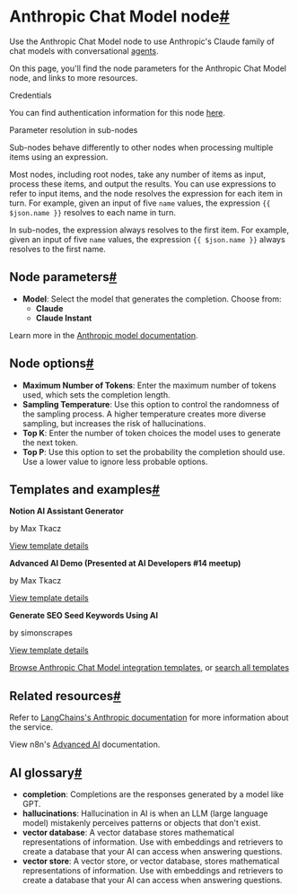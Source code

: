 [](https://github.com/n8n-io/n8n-docs/edit/main/docs/integrations/builtin/cluster-nodes/sub-nodes/n8n-nodes-langchain.lmchatanthropic.md "Edit this page")

# Anthropic Chat Model node[#](#anthropic-chat-model-node "Permanent link")

Use the Anthropic Chat Model node to use Anthropic's Claude family of chat models with conversational [agents](../../../../../glossary/#ai-agent).

On this page, you'll find the node parameters for the Anthropic Chat Model node, and links to more resources.

Credentials

You can find authentication information for this node [here](../../../credentials/anthropic/).

Parameter resolution in sub-nodes

Sub-nodes behave differently to other nodes when processing multiple items using an expression.

Most nodes, including root nodes, take any number of items as input, process these items, and output the results. You can use expressions to refer to input items, and the node resolves the expression for each item in turn. For example, given an input of five `name` values, the expression `{{ $json.name }}` resolves to each name in turn.

In sub-nodes, the expression always resolves to the first item. For example, given an input of five `name` values, the expression `{{ $json.name }}` always resolves to the first name.

## Node parameters[#](#node-parameters "Permanent link")

*   **Model**: Select the model that generates the completion. Choose from:
    *   **Claude**
    *   **Claude Instant**

Learn more in the [Anthropic model documentation](https://docs.anthropic.com/claude/reference/selecting-a-model).

## Node options[#](#node-options "Permanent link")

*   **Maximum Number of Tokens**: Enter the maximum number of tokens used, which sets the completion length.
*   **Sampling Temperature**: Use this option to control the randomness of the sampling process. A higher temperature creates more diverse sampling, but increases the risk of hallucinations.
*   **Top K**: Enter the number of token choices the model uses to generate the next token.
*   **Top P**: Use this option to set the probability the completion should use. Use a lower value to ignore less probable options.

## Templates and examples[#](#templates-and-examples "Permanent link")

**Notion AI Assistant Generator**

by Max Tkacz

[View template details](https://n8n.io/workflows/2415-notion-ai-assistant-generator/)

**Advanced AI Demo (Presented at AI Developers #14 meetup)**

by Max Tkacz

[View template details](https://n8n.io/workflows/2358-advanced-ai-demo-presented-at-ai-developers-14-meetup/)

**Generate SEO Seed Keywords Using AI**

by simonscrapes

[View template details](https://n8n.io/workflows/2473-generate-seo-seed-keywords-using-ai/)

[Browse Anthropic Chat Model integration templates](https://n8n.io/integrations/anthropic-chat-model/), or [search all templates](https://n8n.io/workflows/)

## Related resources[#](#related-resources "Permanent link")

Refer to [LangChains's Anthropic documentation](https://js.langchain.com/docs/integrations/chat/anthropic/) for more information about the service.

View n8n's [Advanced AI](../../../../../advanced-ai/) documentation.

## AI glossary[#](#ai-glossary "Permanent link")

*   **completion**: Completions are the responses generated by a model like GPT.
*   **hallucinations**: Hallucination in AI is when an LLM (large language model) mistakenly perceives patterns or objects that don't exist.
*   **vector database**: A vector database stores mathematical representations of information. Use with embeddings and retrievers to create a database that your AI can access when answering questions.
*   **vector store**: A vector store, or vector database, stores mathematical representations of information. Use with embeddings and retrievers to create a database that your AI can access when answering questions.